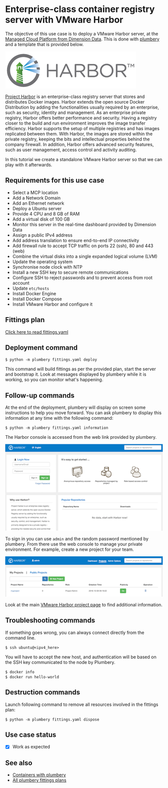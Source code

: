 # Enterprise-class container registry server with VMware Harbor

The objective of this use case is to deploy a VMware Harbor server, at the [Managed Cloud Platform from Dimension Data](http://cloud.dimensiondata.com/eu/en/).
This is done with [plumbery](https://docs.mcp-services.net/display/PLUM/Plumbery) and a template that is provided below.

![harbor](harbor.png)

[Project Harbor](https://github.com/vmware/harbor) is an enterprise-class registry server that stores and distributes Docker images. Harbor extends the open source Docker Distribution by adding the functionalities usually required by an enterprise, such as security, identity and management. As an enterprise private registry, Harbor offers better performance and security. Having a registry closer to the build and run environment improves the image transfer efficiency. Harbor supports the setup of multiple registries and has images replicated between them. With Harbor, the images are stored within the private registry, keeping the bits and intellectual properties behind the company firewall. In addition, Harbor offers advanced security features, such as user management, access control and activity auditing.

In this tutorial we create a standalone VMware Harbor server so that we can play with it afterwards.

## Requirements for this use case

* Select a MCP location
* Add a Network Domain
* Add an Ethernet network
* Deploy a Ubuntu server
* Provide 4 CPU and 8 GB of RAM
* Add a virtual disk of 100 GB
* Monitor this server in the real-time dashboard provided by Dimension Data
* Assign a public IPv4 address
* Add address translation to ensure end-to-end IP connectivity
* Add firewall rule to accept TCP traffic on ports 22 (ssh), 80 and 443 (web)
* Combine the virtual disks into a single expanded logical volume (LVM)
* Update the operating system
* Synchronise node clock with NTP
* Install a new SSH key to secure remote communications
* Configure SSH to reject passwords and to prevent access from root account
* Update `etc/hosts`
* Install Docker Engine
* Install Docker Compose
* Install VMware Harbor and configure it

## Fittings plan

[Click here to read fittings.yaml](fittings.yaml)

## Deployment command

    $ python -m plumbery fittings.yaml deploy

This command will build fittings as per the provided plan, start the server
and bootstrap it. Look at messages displayed by plumbery while it is
working, so you can monitor what's happening.

## Follow-up commands

At the end of the deployment, plumbery will display on screen some instructions
to help you move forward. You can ask plumbery to display this information
at any time with the following command:

    $ python -m plumbery fittings.yaml information

The Harbor console is accessed from the web link provided by plumbery.

![welcome](welcome.png)

To sign in you can use `admin` and the random password mentioned by plumbery.
From there use the web console to manage your private environment. For example,
create a new project for your team.

![myproject](myproject.png)

Look at the main [VMware Harbor project page](https://github.com/vmware/harbor) to find additional information.

## Troubleshooting commands

If something goes wrong, you can always connect directly from the command line.

    $ ssh ubuntu@<ipv4_here>

You will have to accept the new host, and authentication will be based on
the SSH key communicated to the node by Plumbery.

    $ docker info
    $ docker run hello-world


## Destruction commands

Launch following command to remove all resources involved in the fittings plan:

    $ python -m plumbery fittings.yaml dispose

## Use case status

- [x] Work as expected

## See also

- [Containers with plumbery](../)
- [All plumbery fittings plans](../../)


